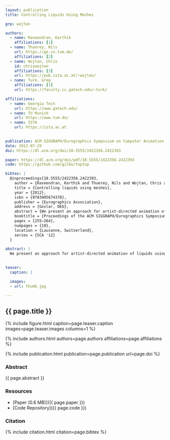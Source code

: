 ```yaml
---
layout: publication
title: Controlling Liquids Using Meshes

grp: wojtan

authors:
  - name: Raveendran, Karthik
    affiliations: [1]
  - name: Thuerey, Nils
    url: https://ge.in.tum.de/
    affiliations: [2]
  - name: Wojtan, Chris
    id: chriswojtan
    affiliations: [3]
    url: https://pub.ista.ac.at/~wojtan/
  - name: Turk, Greg
    affiliations: [1]
    url: https://faculty.cc.gatech.edu/~turk/

affiliations:
  - name: Georgia Tech
    url: https://www.gatech.edu/
  - name: TU Munich
    url: https://www.tum.de/
  - name: ISTA
    url: https://ista.ac.at
  

publication: ACM SIGGRAPH/Eurographics Symposium on Computer Animation (SCA 2012)
date: 2012-07-29
doi: https://dl.acm.org/doi/10.5555/2422356.2422393

paper: https://dl.acm.org/doi/pdf/10.5555/2422356.2422393
code: https://github.com/gilbo/toptop

bibtex: |
  @inproceedings{10.5555/2422356.2422393,
    author = {Raveendran, Karthik and Thuerey, Nils and Wojtan, Chris and Turk, Greg},
    title = {Controlling liquids using meshes},
    year = {2012},
    isbn = {9783905674378},
    publisher = {Eurographics Association},
    address = {Goslar, DEU},
    abstract = {We present an approach for artist-directed animation of liquids using multiple levels of control over the simulation, ranging from the overall tracking of desired shapes to highly detailed secondary effects such as dripping streams, separating sheets of fluid, surface waves and ripples. The first portion of our technique is a volume preserving morph that allows the animator to produce a plausible fluid-like motion from a sparse set of control meshes. By rasterizing the resulting control meshes onto the simulation grid, the mesh velocities act as boundary conditions during the projection step of the fluid simulation. We can then blend this motion together with uncontrolled fluid velocities to achieve a more relaxed control over the fluid that captures natural inertial effects. Our method can produce highly detailed liquid surfaces with control over sub-grid details by using a mesh-based surface tracker on top of a coarse grid-based fluid simulation. We can create ripples and waves on the fluid surface attracting the surface mesh to the control mesh with spring-like forces and also by running a wave simulation over the surface mesh. Our video results demonstrate how our control scheme can be used to create animated characters and shapes that are made of water.},
    booktitle = {Proceedings of the ACM SIGGRAPH/Eurographics Symposium on Computer Animation},
    pages = {255–264},
    numpages = {10},
    location = {Lausanne, Switzerland},
    series = {SCA '12}
  }

abstract: |
  We present an approach for artist-directed animation of liquids using multiple levels of control over the simulation, ranging from the overall tracking of desired shapes to highly detailed secondary effects such as dripping streams, separating sheets of fluid, surface waves and ripples. The first portion of our technique is a volume preserving morph that allows the animator to produce a plausible fluid-like motion from a sparse set of control meshes. By rasterizing the resulting control meshes onto the simulation grid, the mesh velocities act as boundary conditions during the projection step of the fluid simulation. We can then blend this motion together with uncontrolled fluid velocities to achieve a more relaxed control over the fluid that captures natural inertial effects. Our method can produce highly detailed liquid surfaces with control over sub-grid details by using a mesh-based surface tracker on top of a coarse grid-based fluid simulation. We can create ripples and waves on the fluid surface attracting the surface mesh to the control mesh with spring-like forces and also by running a wave simulation over the surface mesh. Our video results demonstrate how our control scheme can be used to create animated characters and shapes that are made of water.

  
teaser:
  caption: |

  images:
  - url: thumb.jpg

---
```


## {{ page.title }}

{% include figure.html caption=page.teaser.caption images=page.teaser.images columns=1 %}

{% include authors.html authors=page.authors affiliations=page.affiliations %}

{% include publication.html publication=page.publication url=page.doi %}

### Abstract

{{ page.abstract }}

### Resources

* [Paper (0.6 MB)]({{ page.paper }})
* [Code Repository]({{ page.code }})

### Citation

{% include citation.html citation=page.bibtex %}